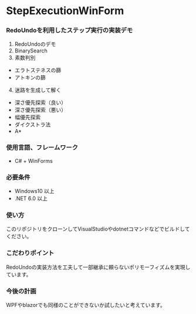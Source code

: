 # StepExecutionWinForm

### RedoUndoを利用したステップ実行の実装デモ

1. RedoUndoのデモ
2. BinarySearch
3. 素数判別
* エラトステネスの篩
* アトキンの篩
4. 迷路を生成して解く
* 深さ優先探索（良い）
* 深さ優先探索（悪い）
* 幅優先探索
* ダイクストラ法
* A*

### 使用言語、フレームワーク
* C# + WinForms

### 必要条件
* Windows10 以上
* .NET 6.0 以上

### 使い方
このリポジトリをクローンしてVisualStudioやdotnetコマンドなどでビルドしてください。

### こだわりポイント
RedoUndoの実装方法を工夫して一部継承に頼らないポリモーフィズムを実現しています。

### 今後の計画
WPFやblazorでも同様のことができないか試したいと考えています。
